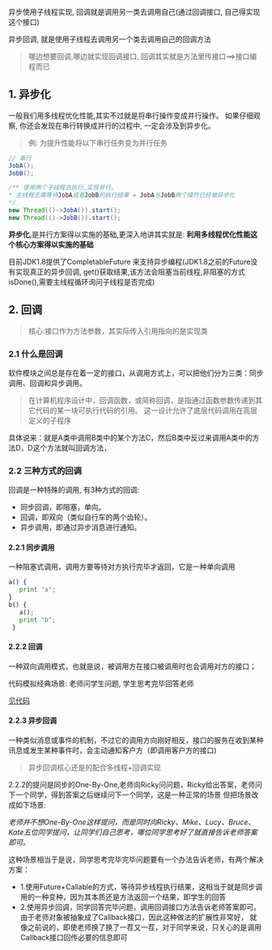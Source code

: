 
 异步使用子线程实现, 回调就是调用另一类去调用自己(通过回调接口, 自己得实现这个接口)
 
 异步回调, 就是使用子线程去调用另一个类去调用自己的回调方法

> 哪边想要回调,哪边就实现回调接口, 回调其实就是方法里传接口==>接口编程而已 




## 1. 异步化
 一般我们用多线程优化性能,其实不过就是将串行操作变成并行操作。
 如果仔细观察, 你还会发现在串行转换成并行的过程中, 一定会涉及到异步化。
 
 
 > 例: 为提升性能将以下串行任务变为并行任务
 ```java
 // 串行
JobA();
JobB();

/** 使用两个子线程去执行,实现并行。
* 主线程无需等待JobA或者JobB的执行结果 = JobA与JobB两个操作已经被异步化
*/
new Thread(()->JobA()).start();
new Thread(()->JobB()).start();
```

**异步化**,是并行方案得以实施的基础,更深入地讲其实就是: **利用多线程优化性能这个核心方案得以实施的基础**

目前JDK1.8提供了CompletableFuture 来支持异步编程(JDK1.8之前的Future没有实现真正的异步回调,
get()获取结果,该方法会阻塞当前线程,非阻塞的方式isDone(),需要主线程循环询问子线程是否完成) 
 
 ## 2. 回调
 >核心:接口作为方法参数，其实际传入引用指向的是实现类
 
 
 ### 2.1 什么是回调
 软件模块之间总是存在着一定的接口，从调用方式上，可以把他们分为三类：同步调用、回调和异步调用。

 >在计算机程序设计中，回调函数，或简称回调，是指通过函数参数传递到其它代码的某一块可执行代码的引用。
 >这一设计允许了底层代码调用在高层定义的子程序
 
 具体说来：就是A类中调用B类中的某个方法C，然后B类中反过来调用A类中的方法D，D这个方法就叫回调方法，
 
 ### 2.2 三种方式的回调
 回调是一种特殊的调用, 有3种方式的回调:
 
 - 同步回调，即阻塞，单向。
 - 回调，即双向（类似自行车的两个齿轮）。
 - 异步调用，即通过异步消息进行通知。
 
 #### 2.2.1 同步调用
 一种阻塞式调用，调用方要等待对方执行完毕才返回，它是一种单向调用
 ```python
 a() {
    print "a";
 }
 b() {
    a();
    print "b";
  }
```

 #### 2.2.2 回调
 一种双向调用模式，也就是说，被调用方在接口被调用时也会调用对方的接口；
 
 代码模拟经典场景: 老师问学生问题, 学生思考完毕回答老师
 
 [见代码]()
 
 #### 2.2.3 异步回调
 一种类似消息或事件的机制，不过它的调用方向刚好相反，接口的服务在收到某种讯息或发生某种事件时，会主动通知客户方（即调用客户方的接口)
 
 >异步回调核心还是的配合多线程+回调实现
 
 2.2.2的提问是同步的One-By-One,老师向Ricky问问题，Ricky给出答案，老师问下一个同学，得到答案之后继续问下一个同学，这是一种正常的场景
 但把场景改成如下场景:
 
 *老师并不想One-By-One这样提问，而是同时向Ricky、Mike、Lucy、Bruce、Kate五位同学提问，让同学们自己思考，哪位同学思考好了就直接告诉老师答案即可。*
 
这种场景相当于是说，同学思考完毕完毕问题要有一个办法告诉老师，有两个解决方案：

- 1.使用Future+Callable的方式，等待异步线程执行结果，这相当于就是同步调用的一种变种，因为其本质还是方法返回一个结果，即学生的回答
- 2.使用异步回调，同学回答完毕问题，调用回调接口方法告诉老师答案即可。由于老师对象被抽象成了Callback接口，因此这种做法的扩展性非常好，
就像之前说的，即使老师换了换了一茬又一茬，对于同学来说，只关心的是调用Callback接口回传必要的信息即可
 
 
 
 
 